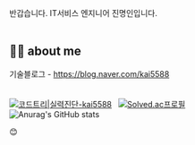 반갑습니다. IT서비스 엔지니어 진명인입니다.  
<br/>
 
## 🙋‍♂️ about me 
기술블로그 - https://blog.naver.com/kai5588  
<br/>
<br/>
[![코드트리|실력진단-kai5588](https://banner.codetree.ai/v1/banner/kai5588)](https://www.codetree.ai/profiles/kai5588)&nbsp;&nbsp;
[![Solved.ac프로필](http://mazassumnida.wtf/api/generate_badge?boj=kai5588)](https://solved.ac/kai5588)   
![Anurag's GitHub stats](https://github-readme-stats.vercel.app/api?username=myeonginjin&count_private=true&show_icons=true)


😊